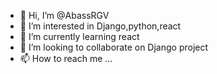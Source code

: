 - 👋 Hi, I’m @AbassRGV
- 👀 I’m interested in Django,python,react
- 🌱 I’m currently learning react
- 💞️ I’m looking to collaborate on Django project
- 📫 How to reach me ...

<!---
AbassRGV/AbassRGV is a ✨ special ✨ repository because its `README.md` (this file) appears on your GitHub profile.
You can click the Preview link to take a look at your changes.
--->
